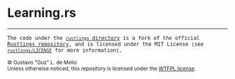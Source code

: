 # Learning.rs

---

<samp><small>
The code under the <a href="rustlings"><code>rustlings</code> directory</a> is
a fork of the official <a href="https://github.com/rust-lang/rustlings">Rustlings
repository</a>, and is licensed under the MIT License (see <a href="rustlings/LICENSE">
<code>rustlings/LICENSE</code><a/> for more information).

&copy; Gustavo "Guz" L. de Mello <br/>
Unless otherwise noticed, this repository is licensed under the <a href="LICENSE">
WTFPL license</a>.
</small></samp>


